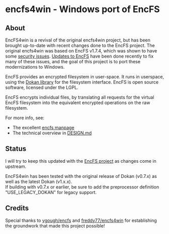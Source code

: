 # encfs4win - Windows port of EncFS 

## About

EncFS4win is a revival of the original encfs4win project, but has been brought 
up-to-date with recent changes done to the EncFS project.  The original encfs4win 
was based on EncFS v1.7.4, which was shown to have some [security issues](https://defuse.ca/audits/encfs.htm). 
[Updates to EncFS](https://github.com/vgough/encfs) have been done recently to fix many of these issues, and the goal of 
this project is to port these modernizations to Windows. 

EncFS provides an encrypted filesystem in user-space. It runs in userspace,
using the [Dokan library](https://github.com/dokan-dev/dokany) for the filesystem interface. EncFS is open source
software, licensed under the LGPL.

EncFS encrypts individual files, by translating all requests for the virtual
EncFS filesystem into the equivalent encrypted operations on the raw
filesystem.

For more info, see:

 - The excellent [encfs manpage](encfs/encfs.pod)
 - The technical overview in [DESIGN.md](DESIGN.md)

## Status

I will try to keep this updated with the [EncFS project](https://github.com/vgough/encfs) 
as changes come in upstream.  

EncFS4win has been tested with the original release of Dokan (v0.7.x) as well as the latest Dokan (v1.x.x).  
If building with v0.7.x or earlier, be sure to add the preprocessor definition "USE_LEGACY_DOKAN" for legacy support. 

## Credits

Special thanks to [vgough/encfs](https://github.com/vgough/encfs) and [freddy77/encfs4win](https://github.com/freddy77/encfs4win) for establishing the groundwork that made this project possible! 
